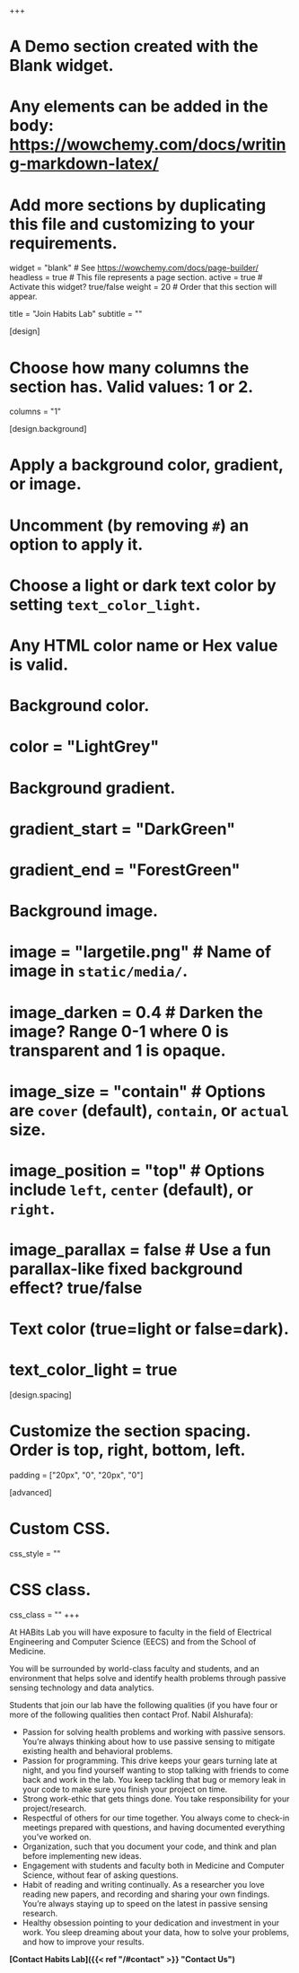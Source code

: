 +++
# A Demo section created with the Blank widget.
# Any elements can be added in the body: https://wowchemy.com/docs/writing-markdown-latex/
# Add more sections by duplicating this file and customizing to your requirements.

widget = "blank"  # See https://wowchemy.com/docs/page-builder/
headless = true  # This file represents a page section.
active = true  # Activate this widget? true/false
weight = 20  # Order that this section will appear.

title = "Join Habits Lab"
subtitle = ""

[design]
  # Choose how many columns the section has. Valid values: 1 or 2.
  columns = "1"

[design.background]
  # Apply a background color, gradient, or image.
  #   Uncomment (by removing `#`) an option to apply it.
  #   Choose a light or dark text color by setting `text_color_light`.
  #   Any HTML color name or Hex value is valid.

  # Background color.
  # color = "LightGrey"
  
  # Background gradient.
  # gradient_start = "DarkGreen"
  # gradient_end = "ForestGreen"
  
  # Background image.
  # image = "largetile.png"  # Name of image in `static/media/`.
  # image_darken = 0.4  # Darken the image? Range 0-1 where 0 is transparent and 1 is opaque.
  # image_size = "contain"  #  Options are `cover` (default), `contain`, or `actual` size.
  # image_position = "top"  # Options include `left`, `center` (default), or `right`.
  # image_parallax = false  # Use a fun parallax-like fixed background effect? true/false
  
  # Text color (true=light or false=dark).
  # text_color_light = true

[design.spacing]
  # Customize the section spacing. Order is top, right, bottom, left.
  padding = ["20px", "0", "20px", "0"]

[advanced]
 # Custom CSS. 
 css_style = ""
 
 # CSS class.
 css_class = ""
+++

At HABits Lab you will have exposure to faculty in the field of Electrical Engineering and Computer Science (EECS) and from the School of Medicine.

You will be surrounded by world-class faculty and students, and an environment that helps solve and identify health problems through passive sensing technology and data analytics.

Students that join our lab have the following qualities (if you have four or more of the following qualities then contact Prof. Nabil Alshurafa):

- Passion for solving health problems and working with passive sensors. You’re always thinking about how to use passive sensing to mitigate existing health and behavioral problems.
- Passion for programming. This drive keeps your gears turning late at night, and you find yourself wanting to stop talking with friends to come back and work in the lab. You keep tackling that bug or memory leak in your code to make sure you finish your project on time.
- Strong work-ethic that gets things done. You take responsibility for your project/research.
- Respectful of others for our time together. You always come to check-in meetings prepared with questions, and having documented everything you’ve worked on.
- Organization, such that you document your code, and think and plan before implementing new ideas.
- Engagement with students and faculty both in Medicine and Computer Science, without fear of asking questions.
- Habit of reading and writing continually. As a researcher you love reading new papers, and recording and sharing your own findings. You’re always staying up to speed on the latest in passive sensing research.
- Healthy obsession pointing to your dedication and investment in your work. You sleep dreaming about your data, how to solve your problems, and how to improve your results.


<strong>[Contact Habits Lab]({{< ref "/#contact" >}} "Contact Us")</strong>